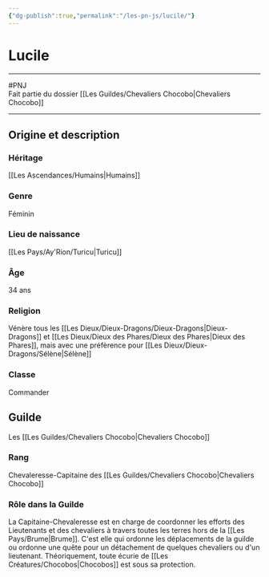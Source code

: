 ```yaml
---
{"dg-publish":true,"permalink":"/les-pn-js/lucile/"}
---
```


# Lucile
---
#PNJ  
Fait partie du dossier [[Les Guildes/Chevaliers Chocobo\|Chevaliers Chocobo]]

-------
## Origine et description
### Héritage
[[Les Ascendances/Humains\|Humains]]
### Genre
Féminin
### Lieu de naissance
[[Les Pays/Ay'Rion/Turicu\|Turicu]]
### Âge
34 ans
### Religion
Vénère tous les [[Les Dieux/Dieux-Dragons/Dieux-Dragons\|Dieux-Dragons]] et [[Les Dieux/Dieux des Phares/Dieux des Phares\|Dieux des Phares]], mais avec une préfèrence pour [[Les Dieux/Dieux-Dragons/Sélène\|Sélène]]
### Classe
Commander
## Guilde
Les [[Les Guildes/Chevaliers Chocobo\|Chevaliers Chocobo]]
### Rang
Chevaleresse-Capitaine des [[Les Guildes/Chevaliers Chocobo\|Chevaliers Chocobo]]
### Rôle dans la Guilde
La Capitaine-Chevaleresse est en charge de coordonner les efforts des Lieutenants et des chevaliers à travers toutes les terres hors de la [[Les Pays/Brume\|Brume]]. C'est elle qui ordonne les déplacements de la guilde ou ordonne une quête pour un détachement de quelques chevaliers ou d'un lieutenant.
Théoriquement, toute écurie de [[Les Créatures/Chocobos\|Chocobos]] est sous sa protection.